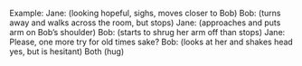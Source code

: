 


Example:
Jane:
(looking hopeful, sighs, moves closer to Bob)
Bob:
(turns away and walks across the room, but stops)
Jane:
(approaches and puts arm on Bob’s shoulder)
Bob:
(starts to shrug her arm off than stops)
Jane:
Please, one more try for old times sake?
Bob:
(looks at her and shakes head yes, but is hesitant)
Both (hug)